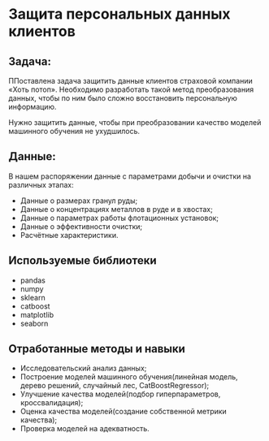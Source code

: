 # Защита персональных данных клиентов

## Задача:

ППоставлена задача защитить данные клиентов страховой компании «Хоть потоп». Необходимо разработать такой метод преобразования данных, чтобы по ним было сложно восстановить персональную информацию.

Нужно защитить данные, чтобы при преобразовании качество моделей машинного обучения не ухудшилось.

## Данные:

В нашем распоряжении данные с параметрами добычи и очистки на различных этапах:
- Данные о размерах гранул руды;
- Данные о концентрациях металлов в руде и в хвостах;
- Данные о параметрах работы флотационных установок;
- Данные о эффективности очистки;
- Расчётные характеристики.

## Используемые библиотеки
- pandas
- numpy
- sklearn
- catboost
- matplotlib
- seaborn

## Отработанные методы и навыки
- Исследовательский анализ данных;
- Построение моделей машинного обучения(линейная модель, дерево решений, случайный лес, CatBoostRegressor);
- Улучшение качества моделей(подбор гиперпараметров, кроссвалидация);
- Оценка качества моделей(создание собственной метрики качества);
- Проверка моделей на адекватность.

